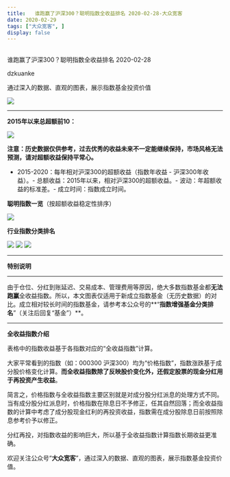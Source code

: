 ```yaml
---
title:   谁跑赢了沪深300？聪明指数全收益排名 2020-02-28-大众宽客
date: 2020-02-29
tags: ["大众宽客", ]
display: false
---
```



## 



谁跑赢了沪深300？聪明指数全收益排名 2020-02-28




dzkuanke




通过深入的数据、直观的图表，展示指数基金投资价值


<img class="rich_pages js_insertlocalimg" data-ratio="0.551948051948052" data-s="300,640" src="https://mmbiz.qpic.cn/mmbiz_png/PKw3FQPmhIjuFlXCNibjlaNrlBb6YETibUuZXfw8UQd2D8op6F9S7nBibZPHFevibsa97YibqHtBLRJ2PopfnNjh7uQ/640?wx_fmt=png" data-type="png" data-w="924" style=""/>

****

**2015年以来总超额前10：**

<img class="rich_pages js_insertlocalimg" data-ratio="0.5517241379310345" data-s="300,640" src="https://mmbiz.qpic.cn/mmbiz_png/PKw3FQPmhIjuFlXCNibjlaNrlBb6YETibUPSt8YD16c7RX1Q9YE3OlicNO93vVBicUHtjtnVRHHb4Qvu0CuPfWBO2Q/640?wx_fmt=png" data-type="png" data-w="928" style="letter-spacing: 0.544px;text-align: center;white-space: normal;background-color: rgb(255, 255, 255);"/>



**注意：历史数据仅供参考，过去优秀的收益未来不一定能继续保持，市场风格无法预测，请对超额收益保持平常心。**
- 2015-2020：每年相对沪深300的超额收益（指数年收益 - 沪深300年收益）。- 总额收益：2015年以来，相对沪深300的超额收益。- 波动：年超额收益的标准差。- 成立时间：指数成立时间。


**聪明指数一览**（按超额收益稳定性排序）

<img class="rich_pages js_insertlocalimg" data-ratio="1.4797441364605544" data-s="300,640" src="https://mmbiz.qpic.cn/mmbiz_png/PKw3FQPmhIjuFlXCNibjlaNrlBb6YETibU9u2Grfib0TwGyUpCcibqf952HicykjdtjVwrPiajGkyN0hM3uGDicYcL4nw/640?wx_fmt=png" data-type="png" data-w="938" style=""/>



**行业指数分类排名**

<img class="rich_pages js_insertlocalimg" data-ratio="1.0614754098360655" data-s="300,640" src="https://mmbiz.qpic.cn/mmbiz_png/PKw3FQPmhIjuFlXCNibjlaNrlBb6YETibUiahgE6lrteiacNXrbpzLOSDXibdJzWicDYnG68eOk212r0mbciaicbxkq9XQ/640?wx_fmt=png" data-type="png" data-w="976" style=""/>

<img class="rich_pages js_insertlocalimg" data-ratio="0.6780383795309168" data-s="300,640" src="https://mmbiz.qpic.cn/mmbiz_png/PKw3FQPmhIjuFlXCNibjlaNrlBb6YETibUhv0go6vNczMserBViaqbwMiaJ8MKAFgqBnClR3dhEkdS1RHIec46VKyw/640?wx_fmt=png" data-type="png" data-w="938" style=""/>

<img class="rich_pages js_insertlocalimg" data-ratio="0.7321814254859611" data-s="300,640" src="https://mmbiz.qpic.cn/mmbiz_png/PKw3FQPmhIjuFlXCNibjlaNrlBb6YETibUDK02aGwticmIsEUInuvOakQewW1EPH2U3nA5icb5uvCzUZC2LpfcZQIA/640?wx_fmt=png" data-type="png" data-w="926" style=""/>



****

**特别说明**

****

由于仓位、分红到账延迟、交易成本、管理费用等原因，绝大多数指数基金都**无法跑赢**全收益指数。所以，本文图表仅适用于新成立指数基金（无历史数据）的对比。成立相对较长时间的指数基金，请参考本公众号的**“****指数增强基金分类排名****”（关注后回复“基金”）**。



****

**全收益指数介绍**



表格中的指数收益基于各指数对应的“全收益指数”计算。



大家平常看到的指数（如：000300 沪深300）均为“价格指数”，指数涨跌基于成分股价格变化计算。**而全收益指数除了反映股价变化外，还假定股票的现金分红用于再投资产生收益**。



简言之，价格指数与全收益指数主要区别就是对成分股分红派息的处理方式不同。当有成分股分红派息时，价格指数在除息日不予修正，任其自然回落；而全收益指数的计算中考虑了成分股现金红利的再投资收益，指数需在成分股除息日前按照除息参考价予以修正。



分红再投，对指数收益的影响巨大，所以基于全收益指数计算指数长期收益更准确。





欢迎关注公众号“**大众宽客**”，通过深入的数据、直观的图表，展示指数基金投资价值。